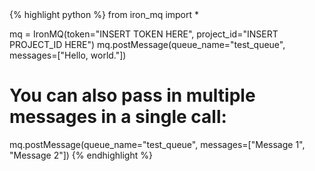 <div class="python">
{% highlight python %}
from iron_mq import *

mq = IronMQ(token="INSERT TOKEN HERE", project_id="INSERT PROJECT_ID HERE")
mq.postMessage(queue_name="test_queue", messages=["Hello, world."])
# You can also pass in multiple messages in a single call:
mq.postMessage(queue_name="test_queue", messages=["Message 1", "Message 2"])
{% endhighlight %}
</div>
